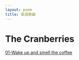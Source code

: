 ```yaml
---
layout: poem
title: 英语歌曲
---
```


# The Cranberries
[01-Wake up and smell the coffee](https://genius.com/The-cranberries-wake-up-and-smell-the-coffee-lyrics)